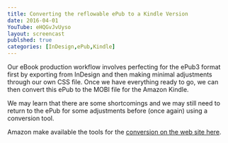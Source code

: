 ```yaml
---
title: Converting the reflowable ePub to a Kindle Version
date: 2016-04-01
YouTube: eHQGvJvUyso
layout: screencast
publshed: true
categories: [InDesign,ePub,Kindle]
---
```

Our eBook production workflow involves perfecting for the ePub3 format first by exporting from InDesign and then making minimal adjustments through our own CSS file. Once we have everything ready to go, we can then convert this ePub to the MOBI file for the Amazon Kindle.

We may learn that there are some shortcomings and we may still need to return to the ePub for some adjustments before (once again) using a conversion tool.

Amazon make available the tools for the [conversion on the web site here](https://www.amazon.com/gp/feature.html?docId=1000765261 "Kindle Previewer").